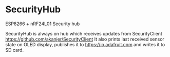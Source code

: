 # SecurityHub
ESP8266 + nRF24L01 Security hub

SecurityHub is always on hub which receives updates from SecurityClient https://github.com/akanjer/SecurityClient
It also prints last received sensor state on OLED display, publishes it to https://io.adafruit.com and writes it to SD card.
